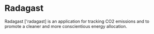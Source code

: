 # Radagast
Radagast ['radagast] is an application for tracking CO2 emissions and to promote a cleaner and more conscientious energy allocation.

